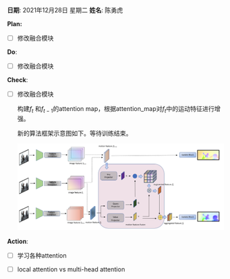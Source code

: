 **日期**: 2021年12月28日 星期二      **姓名**: 陈勇虎 

**Plan:**

- [ ] 修改融合模块

**Do**:

- [ ] 修改融合模块

**Check**:

- [ ] 修改融合模块

  构建$f_t$ 和$f_{t-1}$的attention map，根据attention_map对$f_t$中的运动特征进行增强。

  新的算法框架示意图如下。等待训练结束。

  ![](./images/21-12-28.png)

**Action**:

- [ ] 学习各种attention

- [ ] local attention vs multi-head attention

  

